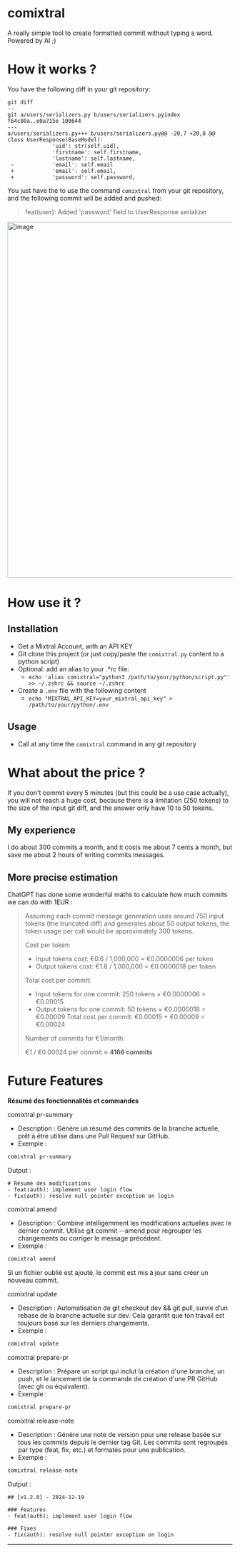 # comixtral
A really simple tool to create formatted commit without typing a word. Powered by AI ;)
# How it works ?
You have the following diff in your git repository:
```
git diff
--
git a/users/serializers.py b/users/serializers.pyindex
f64c80a..e0a715e 100644
---
a/users/serializers.py+++ b/users/serializers.py@@ -20,7 +20,8 @@
class UserResponse(BaseModel):
              'uid': str(self.uid),
              'firstname': self.firstname,
              'lastname': self.lastname,
 -            'email': self.email
 +            'email': self.email,
 +            'password': self.password,
```
You just have the to use the command `comixtral` from your git repository, and the following commit will be added and pushed:
> feat(user): Added 'password' field to UserResponse serializer

<img width="797" alt="image" src="https://github.com/Hydrocarbure-H/comixtral/assets/97756028/028e5323-00c5-49d7-ab9d-2543be7ed095">


# How use it ?
## Installation
- Get a Mixtral Account, with an API KEY
- Git clone this project (or just copy/paste the `comixtral.py` content to a python script)
- Optional: add an alias to your .*rc file:
  - `echo 'alias comixtral="python3 /path/to/your/python/script.py"' >> ~/.zshrc && source ~/.zshrc`
- Create a `.env` file with the following content
  - `echo "MIXTRAL_API_KEY=your_mixtral_api_key" > /path/to/your/python/.env`

## Usage
- Call at any time the `comixtral` command in any git repository

# What about the price ?
If you don't commit every 5 minutes (but this could be a use case actually), you will not reach a huge cost, because there is a limitation (250 tokens) to the size of the input git diff, and the answer only have 10 to 50 tokens.

## My experience
I do about 300 commits a month, and it costs me about 7 cents a month, but save me about 2 hours of writing commits messages.

## More precise estimation
ChatGPT has done some wonderful maths to calculate how much commits we can do with 1EUR :
> Assuming each commit message generation uses around 750 input tokens (the truncated diff) and generates about 50 output tokens, the token usage per call would be approximately 300 tokens.
> 
> Cost per token:
>
> - Input tokens cost: €0.6 / 1,000,000 = €0.0000006 per token
> - Output tokens cost: €1.8 / 1,000,000 = €0.0000018 per token
> 
> Total cost per commit:
> 
> - Input tokens for one commit: 250 tokens × €0.0000006 = €0.00015
> - Output tokens for one commit: 50 tokens × €0.0000018 = €0.00009
> Total cost per commit: €0.00015 + €0.00009 = €0.00024
> 
> Number of commits for €1/month:
> 
> €1 / €0.00024 per commit ≈ **4166 commits**

# Future Features
**Résumé des fonctionnalités et commandes**


comixtral pr-summary
- Description : Génère un résumé des commits de la branche actuelle, prêt à être utilisé dans une Pull Request sur GitHub.
- Exemple :
```bash
comixtral pr-summary
```
Output :
```plaintext
# Résumé des modifications
- feat(auth): implement user login flow
- fix(auth): resolve null pointer exception on login
```

comixtral amend
- Description : Combine intelligemment les modifications actuelles avec le dernier commit. Utilise git commit --amend pour regrouper les changements ou corriger le message précédent.
- Exemple :
```bash
comixtral amend
```
Si un fichier oublié est ajouté, le commit est mis à jour sans créer un nouveau commit.

comixtral update
- Description : Automatisation de git checkout dev && git pull, suivie d’un rebase de la branche actuelle sur dev. Cela garantit que ton travail est toujours basé sur les derniers changements.
- Exemple :
```bash
comixtral update
```

comixtral prepare-pr
- Description : Prépare un script qui inclut la création d'une branche, un push, et le lancement de la commande de création d'une PR GitHub (avec gh ou équivalent).
- Exemple :
```bash
comixtral prepare-pr
```

comixtral release-note
- Description : Génère une note de version pour une release basée sur tous les commits depuis le dernier tag Git. Les commits sont regroupés par type (feat, fix, etc.) et formatés pour une publication.
- Exemple :
```bash
comixtral release-note
```
Output :
```plaintext
## [v1.2.0] - 2024-12-19

### Features
- feat(auth): implement user login flow

### Fixes
- fix(auth): resolve null pointer exception on login
```

---
